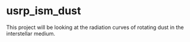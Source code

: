 # usrp_ism_dust
This project will be looking at the radiation curves of rotating dust in the interstellar medium.
